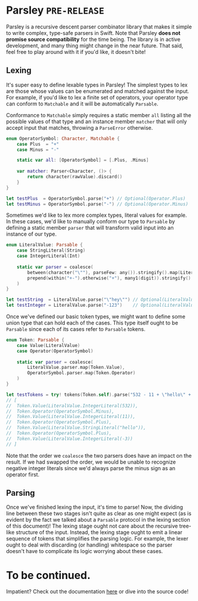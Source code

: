 # Parsley `PRE-RELEASE`

Parsley is a recursive descent parser combinator library that makes it simple to write complex, type-safe parsers in Swift. Note that Parsley **does not promise source compatibility** for the time being. The library is in active development, and many thing might change in the near future. That said, feel free to play around with it if you'd like, it doesn't bite!

## Lexing
It's super easy to define lexable types in Parsley! The simplest types to lex are those whose values can be enumerated and matched against the input. For example, if you'd like to lex a finite set of operators, your operator type can conform to `Matchable` and it will be automatically `Parsable`.

Conformance to `Matchable` simply requires a static member `all` listing all the possible values of that type and an instance member `matcher` that will only accept input that matches, throwing a `ParseError` otherwise.
```swift
enum OperatorSymbol: Character, Matchable {
    case Plus  = "+"
    case Minus = "-"

    static var all: [OperatorSymbol] = [.Plus, .Minus]
    
    var matcher: Parser<Character, ()> {
        return character(rawValue).discard()
    }
}

let testPlus  = OperatorSymbol.parse("+") // Optional(Operator.Plus)
let testMinus = OperatorSymbol.parse("-") // Optional(Operator.Minus)
```

Sometimes we'd like to lex more complex types, literal values for example. In these cases, we'd like to manually conform our type to `Parsable` by defining a static member `parser` that will transform valid input into an instance of our type.
```swift
enum LiteralValue: Parsable {
    case StringLiteral(String)
    case IntegerLiteral(Int)
    
    static var parser = coalesce(
        between(character("\""), parseFew: any()).stringify().map(LiteralValue.StringLiteral),
        prepend(within("+-").otherwise("+"), many1(digit)).stringify().map{ Int($0)! }.map(LiteralValue.IntegerLiteral)
    )
}

let testString  = LiteralValue.parse("\"hey\"") // Optional(LiteralValue.StringLiteral("hey"))
let testInteger = LiteralValue.parse("-123")    // Optional(LiteralValue.IntegerLiteral(-123))
```

Once we've defined our basic token types, we might want to define some union type that can hold each of the cases. This type itself ought to be `Parsable` since each of its cases refer to `Parsable` tokens.
```swift
enum Token: Parsable {
    case Value(LiteralValue)
    case Operator(OperatorSymbol)
   
    static var parser = coalesce(
        LiteralValue.parser.map(Token.Value),
        OperatorSymbol.parser.map(Token.Operator)
    )
}

let testTokens = try! tokens(Token.self).parse("532 - 11 + \"hello\" + -3")
// [
//  Token.Value(LiteralValue.IntegerLiteral(532)), 
//  Token.Operator(OperatorSymbol.Minus),
//  Token.Value(LiteralValue.IntegerLiteral(11)),
//  Token.Operator(OperatorSymbol.Plus),
//  Token.Value(LiteralValue.StringLiteral("hello")),
//  Token.Operator(OperatorSymbol.Plus),
//  Token.Value(LiteralValue.IntegerLiteral(-3))
// ]
```
Note that the order we `coalesce` the two parsers does have an impact on the result. If we had swapped the order, we would be unable to recognize negative integer literals since we'd always parse the minus sign as an operator first.

## Parsing
Once we've finished lexing the input, it's time to parse! Now, the dividing line between these two stages isn't quite as clear as one might expect (as is evident by the fact we talked about a `Parsable` protocol in the lexing section of this document)! The lexing stage ought not care about the recursive tree-like structure of the input. Instead, the lexing stage ought to emit a linear sequence of tokens that simplifies the parsing logic. For example, the lexer ought to deal with discarding (or handling) whitespace so the parser doesn't have to complicate its logic worrying about these cases.

# To be continued.

Impatient? Check out the documentation [here](http://jadengeller.github.io/Parsley/docs/index.html) or dive into the source code!
